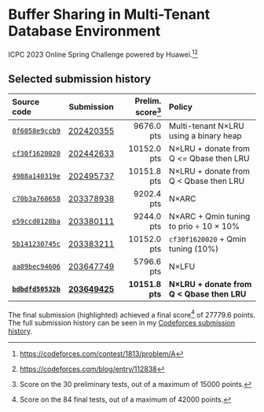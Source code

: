 # Buffer Sharing in Multi-Tenant Database Environment

ICPC 2023 Online Spring Challenge powered by Huawei.[^1][^2]

## Selected submission history

| Source code | Submission | Prelim. score[^3] | Policy |
|:--- |:---:| ---:|:--- |
| [`0f6058e9ccb9`] | [202420355] |  9676.0 pts | Multi-tenant N×LRU using a binary heap |
| [`cf30f1620020`] | [202442633] | 10152.0 pts | N×LRU + donate from Q <= Qbase then LRU |
| [`4988a140319e`] | [202495737] | 10151.8 pts | N×LRU + donate from Q < Qbase then LRU |
| [`c70b3a760658`] | [203378938] |  9202.4 pts | N×ARC |
| [`e59ccd0128ba`] | [203380111] |  9244.0 pts | N×ARC + Qmin tuning to prio ÷ 10 × 10% |
| [`5b141230745c`] | [203383211] | 10152.0 pts | `cf30f1620020` + Qmin tuning (10%) |
| [`aa09bec94606`] | [203647749] |  5796.6 pts | N×LFU |
| **[`bdbdfd50532b`]** | **[203649425]** | **10151.8 pts** | **N×LRU + donate from Q < Qbase then LRU** |

The final submission (highlighted) achieved a final score[^4] of 27779.6 points. The full submission
history can be seen in my [Codeforces submission history].

[^1]: https://codeforces.com/contest/1813/problem/A
[^2]: https://codeforces.com/blog/entry/112838
[^3]: Score on the 30 preliminary tests, out of a maximum of 15000 points.
[^4]: Score on the 84 final tests, out of a maximum of 42000 points.

[Codeforces submission history]: https://codeforces.com/submissions/jonasmalacofilho

[202281228]: https://codeforces.com/contest/1813/submission/202281228
[202299987]: https://codeforces.com/contest/1813/submission/202299987
[202420355]: https://codeforces.com/contest/1813/submission/202420355
[202442633]: https://codeforces.com/contest/1813/submission/202442633
[202495737]: https://codeforces.com/contest/1813/submission/202495737
[203378938]: https://codeforces.com/contest/1813/submission/203378938
[203380111]: https://codeforces.com/contest/1813/submission/203380111
[203383211]: https://codeforces.com/contest/1813/submission/203383211
[203647749]: https://codeforces.com/contest/1813/submission/202420355
[203649425]: https://codeforces.com/contest/1813/submission/203649425

[`717da76a3f8e`]: https://github.com/jonasmalacofilho/icpc-buffer-sharing/blob/717da76a3f8e/src/main.rs
[`e79c255e4631`]: https://github.com/jonasmalacofilho/icpc-buffer-sharing/blob/e79c255e4631/src/main.rs
[`0f6058e9ccb9`]: https://github.com/jonasmalacofilho/icpc-buffer-sharing/blob/0f6058e9ccb9/src/main.rs
[`cf30f1620020`]: https://github.com/jonasmalacofilho/icpc-buffer-sharing/blob/cf30f1620020/src/main.rs
[`4988a140319e`]: https://github.com/jonasmalacofilho/icpc-buffer-sharing/blob/4988a140319e/src/main.rs
[`c70b3a760658`]: https://github.com/jonasmalacofilho/icpc-buffer-sharing/blob/c70b3a760658/src/main.rs
[`e59ccd0128ba`]: https://github.com/jonasmalacofilho/icpc-buffer-sharing/blob/e59ccd0128ba/src/main.rs
[`5b141230745c`]: https://github.com/jonasmalacofilho/icpc-buffer-sharing/blob/5b141230745c/src/main.rs
[`aa09bec94606`]: https://github.com/jonasmalacofilho/icpc-buffer-sharing/blob/aa09bec94606/src/main.rs
[`bdbdfd50532b`]: https://github.com/jonasmalacofilho/icpc-buffer-sharing/blob/bdbdfd50532b/src/main.rs
